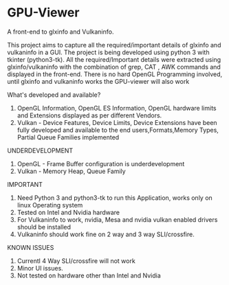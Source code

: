 ﻿# GPU-Viewer
A front-end to glxinfo and Vulkaninfo. 

This project aims to capture all the required/important details of glxinfo and vulkaninfo in a GUI. The project is being developed using python 3 with tkinter (python3-tk). All the required/Important details were extracted using glxinfo/vulkaninfo with the combination of grep, CAT , AWK commands and displayed in the front-end. There is no hard OpenGL Programming involved, until glxinfo and vulkaninfo works the GPU-viewer will also work

What's developed and available?

1. OpenGL Information, OpenGL ES Information, OpenGL hardware limits and Extensions displayed as per different Vendors.
2. Vulkan - Device Features, Device Limits, Device Extensions have been fully developed and available to the end users,Formats,Memory Types, Partial Queue Families implemented


UNDERDEVELOPMENT

1. OpenGL - Frame Buffer configuration is underdevelopment
2. Vulkan - Memory Heap, Queue Family

IMPORTANT

1. Need Python 3 and python3-tk to run this Application, works only on linux Operating system
2. Tested on Intel and Nvidia hardware
3. For Vulkaninfo to work, nvidia, Mesa and nvidia vulkan enabled drivers should be installed
4. Vulkaninfo should work fine on 2 way and 3 way SLI/crossfire.

KNOWN ISSUES

1. Currentl 4 Way SLI/crossfire will not work
2. Minor UI issues.
3. Not tested on hardware other than Intel and Nvidia
